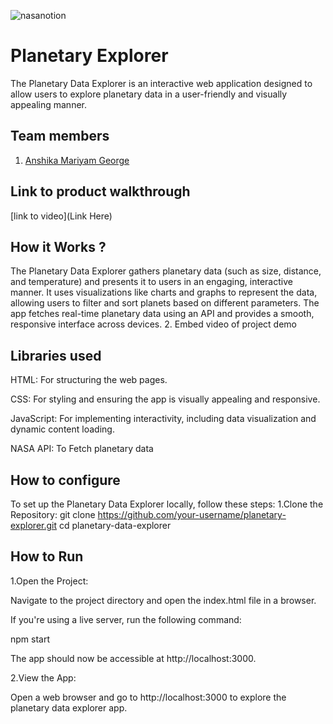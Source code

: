 




![nasanotion](https://github.com/user-attachments/assets/f5e65cb8-48c0-4dc0-b757-bf3569f32d2f)

# Planetary Explorer
The Planetary Data Explorer is an interactive web application designed to allow users to explore planetary data in a user-friendly and visually appealing manner.
## Team members
1. [Anshika Mariyam George](https://github.com/anshikageorge)
## Link to product walkthrough
[link to video](Link Here)
## How it Works ?
The Planetary Data Explorer gathers planetary data (such as size, distance, and temperature) and presents it to users in an engaging, interactive manner. It uses visualizations like charts and graphs to represent the data, allowing users to filter and sort planets based on different parameters. The app fetches real-time planetary data using an API and provides a smooth, responsive interface across devices.
2. Embed video of project demo
## Libraries used
HTML: For structuring the web pages.

CSS: For styling and ensuring the app is visually appealing and responsive.

JavaScript: For implementing interactivity, including data visualization and dynamic content loading.

NASA API: To Fetch planetary data 
## How to configure
To set up the Planetary Data Explorer locally, follow these steps:
1.Clone the Repository:
git clone https://github.com/your-username/planetary-explorer.git
cd planetary-data-explorer

## How to Run
1.Open the Project:

Navigate to the project directory and open the index.html file in a browser. 

If you're using a live server, run the following command:

npm start

The app should now be accessible at http://localhost:3000.

2.View the App:

Open a web browser and go to http://localhost:3000 to explore the planetary data explorer app.
